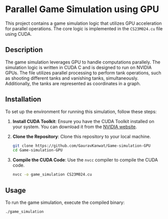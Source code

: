 # Parallel Game Simulation using GPU

This project contains a game simulation logic that utilizes GPU acceleration for parallel operations. The core logic is implemented in the `CS23M024.cu` file using CUDA.

## Description

The game simulation leverages GPU to handle computations parallely. The simulation logic is written in CUDA C and is designed to run on NVIDIA GPUs. The file utilizes parallel processing to perform tank operations, such as shooting different tanks and vanishing tanks, simultaneously. Additionally, the tanks are represented as coordinates in a graph.

## Installation

To set up the environment for running this simulation, follow these steps:

1. **Install CUDA Toolkit**: Ensure you have the CUDA Toolkit installed on your system. You can download it from the [NVIDIA website](https://developer.nvidia.com/cuda-downloads).

2. **Clone the Repository**: Clone this repository to your local machine.
    ```sh
    git clone https://github.com/GauravKanwat/Game-simulation-GPU
    cd Game-simulation-GPU
    ```

3. **Compile the CUDA Code**: Use the `nvcc` compiler to compile the CUDA code.
    ```sh
    nvcc -o game_simulation CS23M024.cu
    ```

## Usage

To run the game simulation, execute the compiled binary:
```sh
./game_simulation